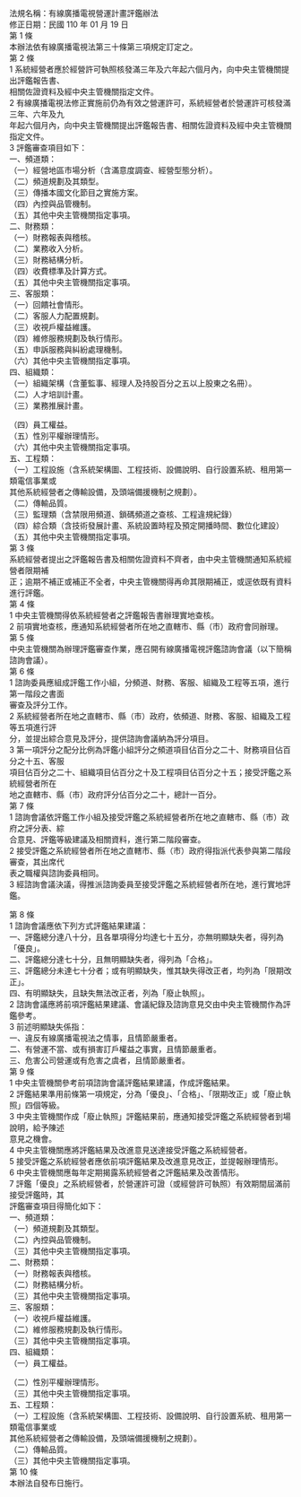 法規名稱：有線廣播電視營運計畫評鑑辦法  
修正日期：民國 110 年 01 月 19 日  
第 1 條  
本辦法依有線廣播電視法第三十條第三項規定訂定之。  
第 2 條  
1 系統經營者應於經營許可執照核發滿三年及六年起六個月內，向中央主管機關提出評鑑報告書、  
相關佐證資料及經中央主管機關指定文件。  
2 有線廣播電視法修正實施前仍為有效之營運許可，系統經營者於營運許可核發滿三年、六年及九  
年起六個月內，向中央主管機關提出評鑑報告書、相關佐證資料及經中央主管機關指定文件。  
3 評鑑審查項目如下：  
一、頻道類：  
（一）經營地區市場分析（含滿意度調查、經營型態分析）。  
（二）頻道規劃及其類型。  
（三）傳播本國文化節目之實施方案。  
（四）內控與品管機制。  
（五）其他中央主管機關指定事項。  
二、財務類：  
（一）財務報表與稽核。  
（二）業務收入分析。  
（三）財務結構分析。  
（四）收費標準及計算方式。  
（五）其他中央主管機關指定事項。  
三、客服類：  
（一）回饋社會情形。  
（二）客服人力配置規劃。  
（三）收視戶權益維護。  
（四）維修服務規劃及執行情形。  
（五）申訴服務與糾紛處理機制。  
（六）其他中央主管機關指定事項。  
四、組織類：  
（一）組織架構（含董監事、經理人及持股百分之五以上股東之名冊）。  
（二）人才培訓計畫。  
（三）業務推展計畫。  


（四）員工權益。  
（五）性別平權辦理情形。  
（六）其他中央主管機關指定事項。  
五、工程類：  
（一）工程設施（含系統架構圖、工程技術、設備說明、自行設置系統、租用第一類電信事業或  
其他系統經營者之傳輸設備，及頭端備援機制之規劃）。  
（二）傳輸品質。  
（三）監理類（含禁限用頻道、鎖碼頻道之查核、工程違規紀錄）  
（四）綜合類（含技術發展計畫、系統設置時程及預定開播時間、數位化建設）  
（五）其他中央主管機關指定事項。  
第 3 條  
系統經營者提出之評鑑報告書及相關佐證資料不齊者，由中央主管機關通知系統經營者限期補  
正；逾期不補正或補正不全者，中央主管機關得再命其限期補正，或逕依既有資料進行評鑑。  
第 4 條  
1 中央主管機關得依系統經營者之評鑑報告書辦理實地查核。  
2 前項實地查核，應通知系統經營者所在地之直轄市、縣（市）政府會同辦理。  
第 5 條  
中央主管機關為辦理評鑑審查作業，應召開有線廣播電視評鑑諮詢會議（以下簡稱諮詢會議）。  
第 6 條  
1 諮詢委員應組成評鑑工作小組，分頻道、財務、客服、組織及工程等五項，進行第一階段之書面  
審查及評分工作。  
2 系統經營者所在地之直轄市、縣（市）政府，依頻道、財務、客服、組織及工程等五項進行評  
分，並提出綜合意見及評分，提供諮詢會議納為評分項目。  
3 第一項評分之配分比例為評鑑小組評分之頻道項目佔百分之二十、財務項目佔百分之十五、客服  
項目佔百分之二十、組織項目佔百分之十及工程項目佔百分之十五；接受評鑑之系統經營者所在  
地之直轄市、縣（市）政府評分佔百分之二十，總計一百分。  
第 7 條  
1 諮詢會議依評鑑工作小組及接受評鑑之系統經營者所在地之直轄市、縣（市）政府之評分表、綜  
合意見、評鑑等級建議及相關資料，進行第二階段審查。  
2 接受評鑑之系統經營者所在地之直轄市、縣（市）政府得指派代表參與第二階段審查，其出席代  
表之職權與諮詢委員相同。  
3 經諮詢會議決議，得推派諮詢委員至接受評鑑之系統經營者所在地，進行實地評鑑。  


第 8 條  
1 諮詢會議應依下列方式評鑑結果建議：  
一、評鑑總分達八十分，且各單項得分均達七十五分，亦無明顯缺失者，得列為「優良」。  
二、評鑑總分達七十分，且無明顯缺失者，得列為「合格」。  
三、評鑑總分未達七十分者；或有明顯缺失，惟其缺失得改正者，均列為「限期改正」。  
四、有明顯缺失，且缺失無法改正者，列為「廢止執照」。  
2 諮詢會議應將前項評鑑結果建議、會議紀錄及諮詢意見交由中央主管機關作為評鑑參考。  
3 前述明顯缺失係指：  
一、違反有線廣播電視法之情事，且情節嚴重者。  
二、有營運不當、或有損害訂戶權益之事實，且情節嚴重者。  
三、危害公司營運或有危害之虞者，且情節嚴重者。  
第 9 條  
1 中央主管機關參考前項諮詢會議評鑑結果建議，作成評鑑結果。  
2 評鑑結果準用前條第一項規定，分為「優良」、「合格」、「限期改正」或「廢止執照」四個等級。  
3 中央主管機關作成「廢止執照」評鑑結果前，應通知接受評鑑之系統經營者到場說明，給予陳述  
意見之機會。  
4 中央主管機關應將評鑑結果及改進意見送達接受評鑑之系統經營者。  
5 接受評鑑之系統經營者應依前項評鑑結果及改進意見改正，並提報辦理情形。  
6 中央主管機關應每年定期揭露系統經營者之評鑑結果及改善情形。  
7 評鑑「優良」之系統經營者，於營運許可證（或經營許可執照）有效期間屆滿前接受評鑑時，其  
評鑑審查項目得簡化如下：  
一、頻道類：  
（一）頻道規劃及其類型。  
（二）內控與品管機制。  
（三）其他中央主管機關指定事項。  
二、財務類：  
（一）財務報表與稽核。  
（二）財務結構分析。  
（三）其他中央主管機關指定事項。  
三、客服類：  
（一）收視戶權益維護。  
（二）維修服務規劃及執行情形。  
（三）其他中央主管機關指定事項。  
四、組織類：  
（一）員工權益。  


（二）性別平權辦理情形。  
（三）其他中央主管機關指定事項。  
五、工程類：  
（一）工程設施（含系統架構圖、工程技術、設備說明、自行設置系統、租用第一類電信事業或  
其他系統經營者之傳輸設備，及頭端備援機制之規劃）。  
（二）傳輸品質。  
（三）其他中央主管機關指定事項。  
第 10 條  
本辦法自發布日施行。  


